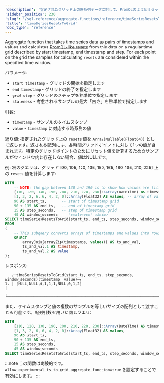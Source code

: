 ```yaml
---
'description': '指定されたグリッド上の時系列データに対して、PromQLのようなリセットを計算する集約関数。'
'sidebar_position': 230
'slug': '/sql-reference/aggregate-functions/reference/timeSeriesResetsToGrid'
'title': 'timeSeriesResetsToGrid'
'doc_type': 'reference'
---
```


Aggregate function that takes time series data as pairs of timestamps and values and calculates [PromQL-like resets](https://prometheus.io/docs/prometheus/latest/querying/functions/#resets) from this data on a regular time grid described by start timestamp, end timestamp and step. For each point on the grid the samples for calculating `resets` are considered within the specified time window.

パラメータ:
- `start timestamp` - グリッドの開始を指定します
- `end timestamp` - グリッドの終了を指定します
- `grid step` - グリッドのステップを秒単位で指定します
- `staleness` - 考慮されるサンプルの最大「古さ」を秒単位で指定します

引数:
- `timestamp` - サンプルのタイムスタンプ
- `value` - `timestamp` に対応する時系列の値

返り値:
指定されたグリッド上の `resets` 値を `Array(Nullable(Float64))` として返します。返される配列には、各時間グリッドポイントに対して1つの値が含まれます。特定のグリッドポイントのためにリセット値を計算するためのサンプルがウィンドウ内に存在しない場合、値はNULLです。

例:
次のクエリは、グリッド [90, 105, 120, 135, 150, 165, 180, 195, 210, 225] 上の `resets` 値を計算します:

```sql
WITH
    -- NOTE: the gap between 130 and 190 is to show how values are filled for ts = 180 according to window parameter
    [110, 120, 130, 190, 200, 210, 220, 230]::Array(DateTime) AS timestamps,
    [1, 3, 2, 6, 6, 4, 2, 0]::Array(Float32) AS values, -- array of values corresponding to timestamps above
    90 AS start_ts,       -- start of timestamp grid
    90 + 135 AS end_ts,   -- end of timestamp grid
    15 AS step_seconds,   -- step of timestamp grid
    45 AS window_seconds  -- "staleness" window
SELECT timeSeriesResetsToGrid(start_ts, end_ts, step_seconds, window_seconds)(timestamp, value)
FROM
(
    -- This subquery converts arrays of timestamps and values into rows of `timestamp`, `value`
    SELECT
        arrayJoin(arrayZip(timestamps, values)) AS ts_and_val,
        ts_and_val.1 AS timestamp,
        ts_and_val.2 AS value
);
```

レスポンス:

```response
   ┌─timeSeriesResetsToGrid(start_ts, end_ts, step_seconds, window_seconds)(timestamp, value)─┐
1. │ [NULL,NULL,0,1,1,1,NULL,0,1,2]                                                           │
   └──────────────────────────────────────────────────────────────────────────────────────────┘
```

また、タイムスタンプと値の複数のサンプルを等しいサイズの配列として渡すことも可能です。配列引数を用いた同じクエリ:

```sql
WITH
    [110, 120, 130, 190, 200, 210, 220, 230]::Array(DateTime) AS timestamps,
    [1, 3, 2, 6, 6, 4, 2, 0]::Array(Float32) AS values,
    90 AS start_ts,
    90 + 135 AS end_ts,
    15 AS step_seconds,
    45 AS window_seconds
SELECT timeSeriesResetsToGrid(start_ts, end_ts, step_seconds, window_seconds)(timestamps, values);
```

:::note
この関数は実験的です。`allow_experimental_ts_to_grid_aggregate_function=true` を設定することで有効にします。
:::
